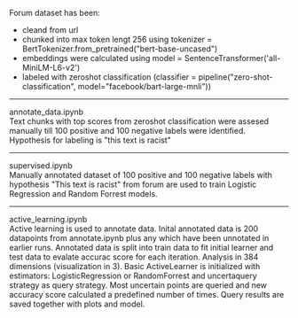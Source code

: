 Forum dataset has been:
* cleand from url
* chunked into max token lengt 256 using tokenizer = BertTokenizer.from_pretrained("bert-base-uncased")
* embeddings were calculated using model = SentenceTransformer('all-MiniLM-L6-v2')
* labeled with zeroshot classification (classifier = pipeline("zero-shot-classification", model="facebook/bart-large-mnli"))

---------------------------------------------------------------------------------------------------------------------------------------
annotate_data.ipynb\
Text chunks with top scores from zeroshot classification were assesed manually till 100 positive and 100 negative labels were identified.
Hypothesis for labeling is "this text is racist"

---------------------------------------------------------------------------------------------------------------------------------------
supervised.ipynb\
Manually annotated dataset of 100 positive and 100 negative labels with hypothesis "This text is racist" from forum are used to train Logistic Regression and Random Forrest models.

---------------------------------------------------------------------------------------------------------------------------------------
active_learning.ipynb\
Active learning is used to annotate data. Inital annotated data is 200 datapoints from annotate.ipynb plus any which have been unnotated in earlier runs. Annotated data is split into train data to fit initial learner and test data to evalate accurac score for each iteration. Analysis in 384 dimensions (visualization in 3).
Basic ActiveLearner is initialized with estimators: LogisticRegression or RandomForrest and uncertaquery strategy as query strategy.
Most uncertain points are queried and new accuracy score calculated a predefined number of times.
Query results are saved together with plots and model.
